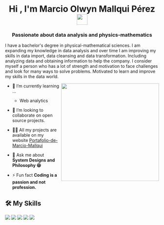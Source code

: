 <h1 align="center"><b>Hi , I'm Marcio Olwyn Mallqui Pérez </b><img src="https://media.giphy.com/media/hvRJCLFzcasrR4ia7z/giphy.gif" width="35"></h1>

<h3 font-size="20" align="center"> Passionate about data analysis and physics-mathematics</h3>

I have a bachelor's degree in physical-mathematical sciences. I am expanding my knowledge in data analysis and over time I am improving my skills in data import, data cleansing and data transformation. Including analyzing data and obtaining information to help the company. I consider myself a person who has a lot of strength and motivation to face challenges and look for many ways to solve problems. Motivated to learn and improve my skills in the data world.

<img align="right" style="width:20rem; height:auto" src="https://media0.giphy.com/media/v1.Y2lkPTc5MGI3NjExenY1dnpzMGl0cWxuOWNpYzFjM3NrdWwwdmVmbGpyaTM5bzkzZGM1eSZlcD12MV9pbnRlcm5hbF9naWZfYnlfaWQmY3Q9Zw/3oKIPEqDGUULpEU0aQ/giphy.gif"/>

- 🌱 I’m currently learning ...

  *  Web analytics

- 👯 I’m looking to collaborate on open source projects.

- 👨‍💻 All my projects are available on my website [Portafolio-de-Marcio-Mallqui]([github.com/Elanza-48](https://sites.google.com/view/portafolio-de-marcio-mallqui/p%C3%A1gina-principal))

- 💬 Ask me about **System Designs and Philosophy 😆**

- ⚡ Fun fact **Coding is a passion and not profession.**


## 🛠️ My Skills

<span>
   <img src= "https://img.shields.io/badge/Microsoft_Excel-217346?style=for-the-badge&logo=microsoft-excel&logoColor=white">
   <img src="https://img.shields.io/badge/python-3670A0?style=for-the-badge&logo=python&logoColor=ffdd54">
   <img src="https://img.shields.io/badge/mysql-4479A1.svg?style=for-the-badge&logo=mysql&logoColor=white">
   <img src="https://img.shields.io/badge/Microsoft%20SQL%20Server-CC2927?style=for-the-badge&logo=microsoft%20sql%20server&logoColor=white)">
  <img src="https://img.shields.io/badge/power_bi-F2C811?style=for-the-badge&logo=powerbi&logoColor=black"> 
</span>



